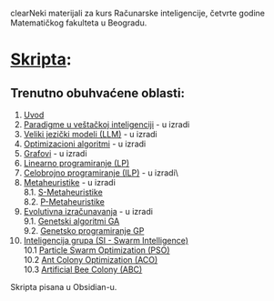 clearNeki materijali za kurs Računarske inteligencije, četvrte godine Matematičkog fakulteta u Beogradu.

# [Skripta](SkriptaRI.md):
## Trenutno obuhvaćene oblasti:
1. [Uvod](SkriptaRI.md/#1-uvod)
2. [Paradigme u veštačkoj inteligenciji](SkriptaRI.md/#2-paradigme-u-veštačkoj-inteligenciji) - u izradi
3. [Veliki jezički modeli (LLM)](SkriptaRI.md/#3-veliki-jezički-modeli-llm) - u izradi
4. [Optimizacioni algoritmi](SkriptaRI.md/#4-optimizacioni-algoritmi) - u izradi
5. [Grafovi](SkriptaRI.md/#5-grafovi) - u izradi
6. [Linearno programiranje (LP)](SkriptaRI.md/#6-linearno-programiranje-lp)
7. [Celobrojno programiranje (ILP)](SkriptaRI.md/#7-celobrojno-programiranje-ilp) - u izradi\
8. [Metaheuristike](SkriptaRI.md/#8-metaheuristike) - u izradi\
    8.1. [S-Metaheuristike](SkriptaRI.md/#81-trajectory-methods-s---metaheuristics)\
    8.2. [P-Metaheuristike](SkriptaRI.md/#82-population-based-p---metaheuristika)
9. [Evolutivna izračunavanja](SkriptaRI.md/#9-evolutivna-izračunavanja) - u izradi\
    9.1. [Genetski algoritmi GA](SkriptaRI.md/#91-genetski-algoritmi-ga)\
    9.2. [Genetsko programiranje GP](SkriptaRI.md/#92-genetsko-programiranje-gp)
10. [Inteligencija grupa (SI - Swarm Intelligence)](SkriptaRI.md/#10-inteligencija-grupa-si---swarm-intelligence)\
	10.1 [Particle Swarm Optimization (PSO)](SkriptaRI.md/#101--particle-swarm-optimization-pso)\
	10.2 [Ant Colony Optimization (ACO)](SkriptaRI.md/#102-ant-colony-optimization-aco)\
 	10.3 [Artificial Bee Colony (ABC)](SkriptaRI.md/#103-artificial-bee-colony-abc)

Skripta pisana u Obsidian-u.
